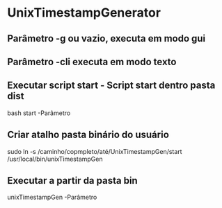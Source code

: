 # UnixTimestampGenerator

## Parâmetro -g ou vazio, executa em modo gui
## Parâmetro -cli executa em modo texto

## Executar script start - Script start dentro pasta dist
bash start -Parâmetro

## Criar atalho pasta binário do usuário
sudo ln -s /caminho/copmpleto/até/UnixTimestampGen/start /usr/local/bin/unixTimestampGen
## Executar a partir da pasta bin
unixTimestampGen -Parâmetro
